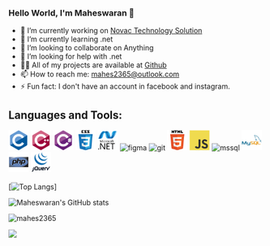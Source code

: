 ### Hello World, I'm Maheswaran 👋


- 🔭 I’m currently working on [Novac Technology Solution](https://www.novactech.in)
- 🌱 I’m currently learning .net
- 👯 I’m looking to collaborate on Anything
- 🤔 I’m looking for help with .net
- 👨‍💻 All of my projects are available at [Github](https://github.com/mahes2365)
- 📫 How to reach me: mahes2365@outlook.com
- ⚡ Fun fact: I don't have an account in facebook and instagram.

<h2>Languages and Tools:</h2>

<span><img src="https://raw.githubusercontent.com/devicons/devicon/master/icons/c/c-original.svg" alt="c" width="40" height="40"/></span> 
<span> <img src="https://raw.githubusercontent.com/devicons/devicon/master/icons/cplusplus/cplusplus-original.svg" alt="cplusplus" width="40" height="40"/> </span>
<span><img src="https://raw.githubusercontent.com/devicons/devicon/master/icons/csharp/csharp-original.svg" alt="csharp" width="40" height="40"/></span> <span><img src="https://raw.githubusercontent.com/devicons/devicon/master/icons/css3/css3-original-wordmark.svg" alt="css3" width="40" height="40"/></span>  <span><img src="https://raw.githubusercontent.com/devicons/devicon/master/icons/dot-net/dot-net-original-wordmark.svg" alt="dotnet" width="40" height="40"/></span>
<span><img src="https://www.vectorlogo.zone/logos/figma/figma-icon.svg" alt="figma" width="40" height="40"/></span>
<span><img src="https://www.vectorlogo.zone/logos/git-scm/git-scm-icon.svg" alt="git" width="40" height="40"/></span>
<span><img src="https://raw.githubusercontent.com/devicons/devicon/master/icons/html5/html5-original-wordmark.svg" width="40" height="40"> </span>
<span><img src="https://raw.githubusercontent.com/devicons/devicon/master/icons/javascript/javascript-original.svg" alt="javascript" width="40" height="40"/></span>
<span><img src="https://www.svgrepo.com/show/303229/microsoft-sql-server-logo.svg" alt="mssql" width="40" height="40"/></span>
<span><img src="https://raw.githubusercontent.com/devicons/devicon/master/icons/mysql/mysql-original-wordmark.svg" alt="mysql" width="40" height="40"/></span>
<span> <img src="https://raw.githubusercontent.com/devicons/devicon/master/icons/php/php-original.svg" alt="php" width="40" height="40"/></span>
<span><img src="https://raw.githubusercontent.com/devicons/devicon/master/icons/jquery/jquery-original-wordmark.svg" alt="mysql" width="40" height="40"/></span>
<br>
<br>
[![Top Langs](https://github-readme-stats.vercel.app/api/top-langs/?username=mahes2365&layout=compact&theme=tokyonight&border_radius=10px)]

![Maheswaran's GitHub stats](https://github-readme-stats.vercel.app/api?username=mahes2365&show_icons=true&theme=tokyonight&border_radius=10px) 

 <img src="https://github-readme-streak-stats.herokuapp.com/?user=mahes2365&theme=tokyonight" alt="mahes2365" />

![](https://komarev.com/ghpvc/?username=mahes2365&style=plastic&color=ff00ff)
